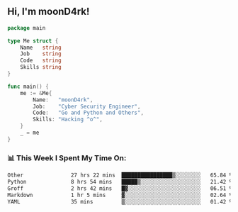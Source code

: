 <h2> Hi, I'm moonD4rk!</h2>

```go
package main

type Me struct {
	Name   string
	Job    string
	Code   string
	Skills string
}

func main() {
	me := &Me{
		Name:   "moonD4rk",
		Job:    "Cyber Security Engineer",
		Code:   "Go and Python and Others",
		Skills: "Hacking ^o^",
	}
	_ = me
}
```

<h3>📊 This Week I Spent My Time On:</h3>
<!-- <img align='right' src="https://github-readme-stats.vercel.app/api?username=moond4rk&show_icons=true&theme=radical", width="300" height="150"> -->

<!--START_SECTION:waka-->

```txt
Other               27 hrs 22 mins  ████████████████▒░░░░░░░░   65.84 %
Python              8 hrs 54 mins   █████▒░░░░░░░░░░░░░░░░░░░   21.42 %
Groff               2 hrs 42 mins   █▓░░░░░░░░░░░░░░░░░░░░░░░   06.51 %
Markdown            1 hr 5 mins     ▓░░░░░░░░░░░░░░░░░░░░░░░░   02.64 %
YAML                35 mins         ▒░░░░░░░░░░░░░░░░░░░░░░░░   01.42 %
```

<!--END_SECTION:waka-->

